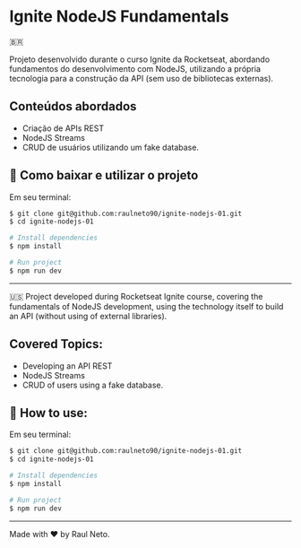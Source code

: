# Ignite NodeJS Fundamentals

🇧🇷

Projeto desenvolvido durante o curso Ignite da Rocketseat, abordando fundamentos do desenvolvimento com NodeJS, utilizando a própria tecnologia
para a construção da API (sem uso de bibliotecas externas).

## Conteúdos abordados

- Criação de APIs REST
- NodeJS Streams
- CRUD de usuários utilizando um fake database.

## :floppy_disk: Como baixar e utilizar o projeto

Em seu terminal:

```bash
$ git clone git@github.com:raulneto90/ignite-nodejs-01.git
$ cd ignite-nodejs-01

# Install dependencies
$ npm install

# Run project
$ npm run dev
```

---

🇺🇸
Project developed during Rocketseat Ignite course, covering the fundamentals of NodeJS development, using the technology itself to
build an API (without using of external libraries).

## Covered Topics:

- Developing an API REST
- NodeJS Streams
- CRUD of users using a fake database.

## :floppy_disk: How to use:

Em seu terminal:

```bash
$ git clone git@github.com:raulneto90/ignite-nodejs-01.git
$ cd ignite-nodejs-01

# Install dependencies
$ npm install

# Run project
$ npm run dev
```

---

Made with :heart: by Raul Neto.
